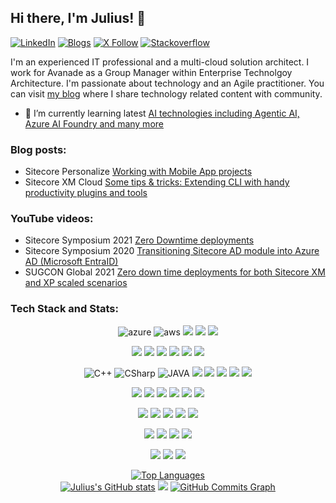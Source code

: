 ## Hi there, I'm Julius! 👋

 [![LinkedIn](https://img.shields.io/badge/linkedin-0077B5.svg?style=for-the-badge&logo=LinkedIn&logoColor=white)](https://www.linkedin.com/in/jangwenyi/)
 [![Blogs](https://img.shields.io/badge/wordpress-00749C.svg?style=for-the-badge&logo=wordpress&logoColor=white)](https://360agileweb.dev/)
 [![X Follow](https://img.shields.io/badge/twitter-000000.svg?style=for-the-badge&logo=x&logoColor=white)](https://x.com/360AgileWeb)
 [![Stackoverflow](https://img.shields.io/badge/Stack_Overflow-FE7A16?style=for-the-badge&logo=stack-overflow&logoColor=white)](https://stackoverflow.com/users/13370/julius-a)
 
I'm an experienced IT professional and a multi-cloud solution architect. I work for Avanade as a Group Manager within Enterprise Technolgoy Architecture.  I'm passionate about technology and an Agile practitioner. You can visit [my blog](https://360agileweb.dev/) where I share technology related content with community.

- 🌱 I’m currently learning latest [AI technologies including Agentic AI, Azure AI Foundry and many more](https://ai.azure.com/)

### Blog posts:

- Sitecore Personalize [Working with Mobile App projects](https://360agileweb.dev/2023/02/01/sitecore-personalize-and-mobile-app-projects-series/)
- Sitecore XM Cloud [Some tips & tricks: Extending CLI with handy productivity plugins and tools](https://360agileweb.dev/2025/03/31/xm-cloud-tips-tricks-extending-cli-with-handy-productivity-plugins-and-tools/)

### YouTube videos:
- Sitecore Symposium 2021 [Zero Downtime deployments](https://youtu.be/X139DtxzWTs?feature=shared)
- Sitecore Symposium 2020 [Transitioning Sitecore AD module into Azure AD (Microsoft EntraID)](https://youtu.be/JnsR6f7_d18?feature=shared)
- SUGCON Global 2021 [Zero down time deployments for both Sitecore XM and XP scaled scenarios](https://youtu.be/qm8YoN0aYVo?si=9X0MAj46GdVn78hg)
### Tech Stack and Stats:
<div align="center">
 <p><img src="https://img.shields.io/badge/microsoft_azure-%2300599C.svg?style=for-the-badge&logo=azure&logoColor=white" alt="azure"> <img src="https://img.shields.io/badge/AWS-ED8B00?style=for-the-badge&logo=aws&logoColor=white" alt="aws"> <img src="https://img.shields.io/badge/Confluent-4169E1.svg?style=for-the-badge&logo=Confluent&logoColor=white"> <img src="https://img.shields.io/badge/Netlify-00C7B7?style=for-the-badge&logo=netlify&logoColor=white"> <img src="https://img.shields.io/badge/Vercel-000000?style=for-the-badge&logo=vercel&logoColor=white"> </p>
<p>  <img src="https://img.shields.io/badge/Visual_Studio-5C2D91?style=for-the-badge&logo=visual%20studio&logoColor=white"> <img src="https://img.shields.io/badge/VSCode-0078D4?style=for-the-badge&logo=visual%20studio%20code&logoColor=white"> <img src="https://img.shields.io/badge/Git-F05032.svg?style=for-the-badge&logo=Git&logoColor=white"> <img src="https://img.shields.io/badge/Docker-2496ED.svg?style=for-the-badge&logo=Docker&logoColor=white"> <img src="https://img.shields.io/badge/Notepad++-90E59A.svg?style=for-the-badge&logo=notepad%2B%2B&logoColor=black"> <img src="https://img.shields.io/badge/windows%20terminal-4D4D4D?style=for-the-badge&logo=windows%20terminal&logoColor=white"> </p>

 <p><img src="https://img.shields.io/badge/C%2B%2B-00599C?style=for-the-badge&logo=c%2B%2B&logoColor=white" alt="C++"> <img src="https://img.shields.io/badge/c%23-%23239120.svg?style=for-the-badge&logo=c-sharp&logoColor=white" alt="CSharp"> <img src="https://img.shields.io/badge/Java-ED8B00?style=for-the-badge&logo=java&logoColor=white" alt="JAVA"> <img src="https://img.shields.io/badge/JavaScript-F7DF1E.svg?style=for-the-badge&logo=JavaScript&logoColor=black"> <img src="https://img.shields.io/badge/TypeScript-007ACC?style=for-the-badge&logo=typescript&logoColor=white"> <img src="https://img.shields.io/badge/json-5E5C5C?style=for-the-badge&logo=json&logoColor=white"> <img src="https://img.shields.io/badge/HTML5-E34F26.svg?style=for-the-badge&logo=HTML5&logoColor=white"> <img src="https://img.shields.io/badge/CSS3-1572B6.svg?style=for-the-badge&logo=CSS3&logoColor=white">   </p>

<p><img src="https://img.shields.io/badge/Tailwind%20CSS-06B6D4.svg?style=for-the-badge&logo=Tailwind-CSS&logoColor=white"> <img src="https://img.shields.io/badge/Bootstrap-7952B3.svg?style=for-the-badge&logo=Bootstrap&logoColor=white"> <img src="https://img.shields.io/badge/Vite-B73BFE?style=for-the-badge&logo=vite&logoColor=FFD62E"> <img src="https://img.shields.io/badge/React-61DAFB.svg?style=for-the-badge&logo=React&logoColor=black"> <img src="https://img.shields.io/badge/Angular-0F0F11.svg?style=for-the-badge&logo=Angular&logoColor=white"> <img src="https://img.shields.io/badge/next%20js-000000?style=for-the-badge&logo=nextdotjs&logoColor=white"> </p>

<p><img src="https://img.shields.io/badge/.NET-512BD4.svg?style=for-the-badge&logo=dotnet&logoColor=white"> <img src="https://img.shields.io/badge/Node.js-5FA04E.svg?style=for-the-badge&logo=nodedotjs&logoColor=white"> <img src="https://img.shields.io/badge/FastAPI-009688.svg?style=for-the-badge&logo=FastAPI&logoColor=white"> <img src="https://img.shields.io/badge/kubernetes-326ce5.svg?&style=for-the-badge&logo=kubernetes&logoColor=white"> <img src="https://img.shields.io/badge/GraphQl-E10098?style=for-the-badge&logo=graphql&logoColor=white">  </p>

<p><img src= "https://img.shields.io/badge/Power%20BI-F2C811.svg?style=for-the-badge&logo=Power-BI&logoColor=black"> <img src="https://img.shields.io/badge/Microsoft%20SQL%20Server-CC2927.svg?style=for-the-badge&logo=Microsoft-SQL-Server&logoColor=white"> <img src="https://img.shields.io/badge/PostgreSQL-4169E1.svg?style=for-the-badge&logo=PostgreSQL&logoColor=white"> <img src="https://img.shields.io/badge/MongoDB-47A248.svg?style=for-the-badge&logo=MongoDB&logoColor=white">  </p>

<p><img src="https://img.shields.io/badge/Python-FFD43B?style=for-the-badge&logo=python&logoColor=blue"> <img src="https://img.shields.io/badge/github%20copilot-000000?style=for-the-badge&logo=githubcopilot&logoColor=white"> <img src="https://img.shields.io/badge/ChatGPT-74aa9c?style=for-the-badge&logo=openai&logoColor=white">  </p>
</div> 

  <div align="center">
      	<a href="https://github.com/JuliusAngwenyi" align="left"><img src="https://github-readme-stats.vercel.app/api/top-langs/?username=JuliusAngwenyi&langs_count=10&title_color=0891b2&text_color=ffffff&icon_color=0891b2&bg_color=1c1917&hide_border=true&locale=en&custom_title=Top%20%Languages" alt="Top Languages" /></a>
  </br>
      <a href="http://www.github.com/JuliusAngwenyi"><img src="https://github-readme-stats.vercel.app/api?username=JuliusAngwenyi&show_icons=true&hide=&count_private=true&title_color=0891b2&text_color=ffffff&icon_color=0891b2&bg_color=1c1917&hide_border=true&show_icons=true" alt="Julius's GitHub stats" /></a>
      <a href="http://www.github.com/JuliusAngwenyi"><img src="https://github-readme-streak-stats.herokuapp.com/?user=JuliusAngwenyi&stroke=ffffff&background=1c1917&ring=0891b2&fire=0891b2&currStreakNum=ffffff&currStreakLabel=0891b2&sideNums=ffffff&sideLabels=ffffff&dates=ffffff&hide_border=true" /></a>
      <a href="http://www.github.com/JuliusAngwenyi"><img src="https://github-readme-activity-graph.vercel.app/graph?username=JuliusAngwenyi&bg_color=ffffff&color=ff047d&line=9e4c98&point=403d3d&area=true&hide_border=true)](https://github.com/JuliusAngwenyi/github-readme-activity-graph" alt="GitHub Commits Graph" /></a>
  </div>
